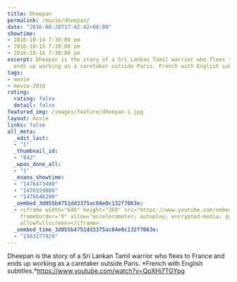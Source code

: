 ```yaml
---
title: Dheepan
permalink: /movie/dheepan/
date: "2016-08-28T17:42:42+00:00"
showtime:
- 2016-10-14 7:30:00 pm
- 2016-10-15 7:30:00 pm
- 2016-10-16 7:30:00 pm
excerpt: Dheepan is the story of a Sri Lankan Tamil warrior who flees to France and
  ends up working as a caretaker outside Paris. French with English subtitles.
tags:
- movie
- movie-2016
rating:
  rating: false
  detail: false
featured_img: /images/feature/dheepan-1.jpg
layout: movie
links: false
all_meta:
  _edit_last:
  - "1"
  _thumbnail_id:
  - "842"
  _wpas_done_all:
  - "1"
  _evans_showtime:
  - "1476473400"
  - "1476559800"
  - "1476646200"
  _oembed_3d055b4751dd3375ac04e0c132f7063e:
  - <iframe width="640" height="360" src="https://www.youtube.com/embed/QpXHi7TGYpg?feature=oembed"
    frameborder="0" allow="accelerometer; autoplay; encrypted-media; gyroscope; picture-in-picture"
    allowfullscreen></iframe>
  _oembed_time_3d055b4751dd3375ac04e0c132f7063e:
  - "1563177929"
---
```


Dheepan is the story of a Sri Lankan Tamil warrior who flees to France and ends up working as a caretaker outside Paris. *French with English subtitles.*https://www.youtube.com/watch?v=QpXHi7TGYpg